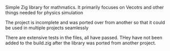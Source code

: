 Simple Zig library for mathmatics. It primarily focuses on Vecotrs and other things needed for physics simulation

The project is incomplete and was ported over from another so that it could be used in multiple projects seamlessly

There are extensive tests in the files, all have passed.
THey have not been added to the build.zig after the library was ported from another project.

